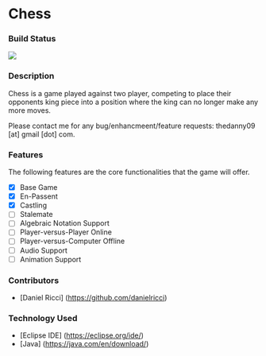 # Chess

### Build Status
<img src="https://travis-ci.org/danielricci/chess.svg?branch=master" />


### Description
Chess is a game played against two player, competing to place their opponents king piece into a position where the king can
no longer make any more moves.

Please contact me for any bug/enhancmeent/feature requests: thedanny09 [at] gmail [dot] com.

### Features
The following features are the core functionalities that the game will offer.
- [x] Base Game
- [x] En-Passent
- [x] Castling
- [ ] Stalemate
- [ ] Algebraic Notation Support
- [ ] Player-versus-Player Online
- [ ] Player-versus-Computer Offline
- [ ] Audio Support
- [ ] Animation Support

### Contributors
* [Daniel Ricci] (https://github.com/danielricci)

### Technology Used
* [Eclipse IDE] (https://eclipse.org/ide/)
* [Java]  (https://java.com/en/download/)
